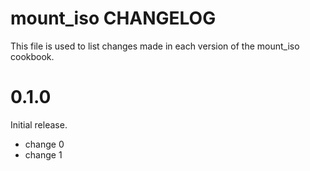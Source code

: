 # mount_iso CHANGELOG

This file is used to list changes made in each version of the mount_iso cookbook.

# 0.1.0

Initial release.

- change 0
- change 1

